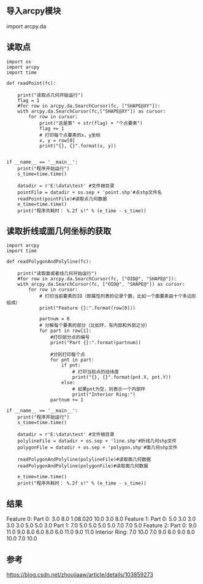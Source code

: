 ## 导入arcpy模块
import arcpy.da

## 读取点
~~~
import os
import arcpy
import time
 
def readPoint(fc):
 
    print("读取点几何开始运行")
    flag = 1
    #for row in arcpy.da.SearchCursor(fc, ["SHAPE@XY"]):
    with arcpy.da.SearchCursor(fc,["SHAPE@XY"]) as cursor:
        for row in cursor:
            print("这是第" + str(flag) + "个点要素")
            flag += 1
            # 打印每个点要素的x，y坐标
            x, y = row[0]
            print("{}, {}".format(x, y))
 
 
if __name__ == '__main__':
    print("程序开始运行")
    s_time=time.time()
    
    datadir = r'E:\data\test' #文件根目录
    pointFile = datadir + os.sep + 'point.shp'#点shp文件名
    readPoint(pointFile)#读取点几何数据
    e_time=time.time()
    print("程序共耗时： %.2f s!" % (e_time - s_time))

~~~


## 读取折线或面几何坐标的获取
~~~
import arcpy
import time
    
def readPolygonAndPolyline(fc):
 
    print("读取面或者线几何开始运行")
    #for row in arcpy.da.SearchCursor(fc, ["OID@", "SHAPE@"]):
    with arcpy.da.SearchCursor(fc, ["OID@", "SHAPE@"]) as cursor:
        for row in cursor:
            # 打印当前要素的ID（即属性列表的记录个数，比如一个面要素由十个多边形组成）
            print("Feature {}:".format(row[0]))
            
            partnum = 0
            # 分解每个要素的部分（比如环，有内部和外部之分）
            for part in row[1]:
                #打印部分点的编号
                print("Part {}:".format(partnum))
 
                #分别打印每个点
                for pnt in part:
                    if pnt:
                        # 打印当前点的经纬度
                        print("{}, {}".format(pnt.X, pnt.Y))
                    else:
                        # 如果pnt为空，则表示一个内部环
                        print("Interior Ring:")
                partnum += 1
 
if __name__ == '__main__':
    print("程序开始运行")
    s_time=time.time()
    
    datadir = r'E:\data\test' #文件根目录
    polylineFile = datadir + os.sep + 'line.shp'#折线几何shp文件
    polygonFile = datadir + os.sep + 'polygon.shp'#面几何shp文件
 
    readPolygonAndPolyline(polylineFile)#读取面几何数据
    readPolygonAndPolyline(polygonFile)#读取面几何数据
    
    e_time=time.time()
    print("程序共耗时： %.2f s!" % (e_time - s_time)) 

~~~
## 结果
Feature 0: 
Part 0:
3.0 8.0
1.08.020 10.0
3.0 8.0 
Feature 1: 
Part 0:
5.0 3.0
3.0 3.0
3.0 5.0
5.0 3.0 
Part 1:
7.0 5.0
5.0 5.0
5.0 7.0
7.0 5.0 
Feature 2: 
Part 0:
9.0 11.0
9.0 8.0
6.0 8.0
6.0 11.0
9.0 11.0
Interior Ring:
7.0 10.0
7.0 9.0
8.0 9.0
8.0 10.0
7.0 10.0

## 参考
https://blog.csdn.net/zhoujiaaw/article/details/103859273